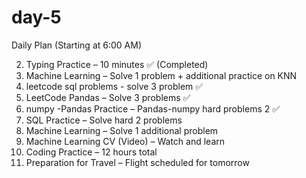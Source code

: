 # day-5
Daily Plan (Starting at 6:00 AM)

2. Typing Practice – 10 minutes ✅ (Completed)
3. Machine Learning – Solve 1 problem + additional practice on KNN
4. leetcode sql problems - solve 3 problem ✅  
5. LeetCode Pandas – Solve 3 problems ✅
6. numpy -Pandas Practice –  Pandas-numpy hard problems 2 ✅ 
7. SQL Practice – Solve hard 2 problems
8. Machine Learning – Solve 1 additional problem
9. Machine Learning CV (Video) – Watch and learn
12. Coding Practice – 12 hours total
13. Preparation for Travel – Flight scheduled for tomorrow
